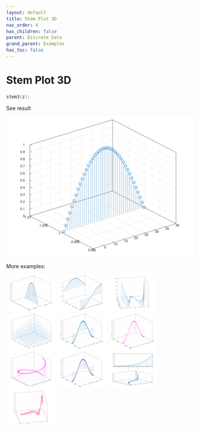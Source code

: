 ```yaml
---
layout: default
title: Stem Plot 3D
nav_order: 4
has_children: false
parent: Discrete Data
grand_parent: Examples
has_toc: false
---
```

# Stem Plot 3D

```cpp
stem3(z);
```


See result

[![example_stem3_1](../discrete_data/stem3/stem3_1.svg)](https://github.com/alandefreitas/matplotplusplus/blob/master/examples/discrete_data/stem3/stem3_1.cpp)

More examples:
    
[![example_stem3_2](../discrete_data/stem3/stem3_2_thumb.png)](https://github.com/alandefreitas/matplotplusplus/blob/master/examples/discrete_data/stem3/stem3_2.cpp)  [![example_stem3_3](../discrete_data/stem3/stem3_3_thumb.png)](https://github.com/alandefreitas/matplotplusplus/blob/master/examples/discrete_data/stem3/stem3_3.cpp)  [![example_stem3_4](../discrete_data/stem3/stem3_4_thumb.png)](https://github.com/alandefreitas/matplotplusplus/blob/master/examples/discrete_data/stem3/stem3_4.cpp)  [![example_stem3_5](../discrete_data/stem3/stem3_5_thumb.png)](https://github.com/alandefreitas/matplotplusplus/blob/master/examples/discrete_data/stem3/stem3_5.cpp)  [![example_stem3_6](../discrete_data/stem3/stem3_6_thumb.png)](https://github.com/alandefreitas/matplotplusplus/blob/master/examples/discrete_data/stem3/stem3_6.cpp)  [![example_stem3_7](../discrete_data/stem3/stem3_7_thumb.png)](https://github.com/alandefreitas/matplotplusplus/blob/master/examples/discrete_data/stem3/stem3_7.cpp)  [![example_stem3_8](../discrete_data/stem3/stem3_8_thumb.png)](https://github.com/alandefreitas/matplotplusplus/blob/master/examples/discrete_data/stem3/stem3_8.cpp)  [![example_stem3_9](../discrete_data/stem3/stem3_9_thumb.png)](https://github.com/alandefreitas/matplotplusplus/blob/master/examples/discrete_data/stem3/stem3_9.cpp)  [![example_stem3_10](../discrete_data/stem3/stem3_10_thumb.png)](https://github.com/alandefreitas/matplotplusplus/blob/master/examples/discrete_data/stem3/stem3_10.cpp)  [![example_stem3_11](../discrete_data/stem3/stem3_11_thumb.png)](https://github.com/alandefreitas/matplotplusplus/blob/master/examples/discrete_data/stem3/stem3_11.cpp)
  




<!-- Generated with mdsplit: https://github.com/alandefreitas/mdsplit -->
